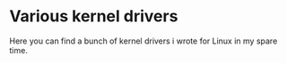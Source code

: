 # Various kernel drivers

Here you can find a bunch of kernel drivers i wrote for Linux in my spare time.
